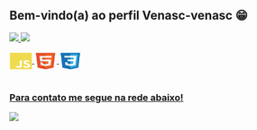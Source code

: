## Bem-vindo(a) ao perfil Venasc-venasc 😁

 <div>
   <a href="https://github.com/Venasc-venasc">
   <img height="180em" src="https://github-readme-stats.vercel.app/api?username=Venasc&show_icons=true&theme=ambient_gradient&include_all_commits=true&count_private=true"/>
   <img height="180em" src="https://github-readme-stats.vercel.app/api/top-langs/?username=Venasc&layout=compact&langs_count=6&theme=ambient_gradient"/>
</div>
    
<div style="display: inline_block"><br>
  <a href="FUTURAS HABILIDADES">
  <img align="center" alt="Js" height="30" width="40" src="https://raw.githubusercontent.com/devicons/devicon/master/icons/javascript/javascript-plain.svg">
  <img align="center" alt="HTML" height="30" width="40" src="https://raw.githubusercontent.com/devicons/devicon/master/icons/html5/html5-original.svg">
  <img align="center" alt="CSS" height="30" width="40" src="https://raw.githubusercontent.com/devicons/devicon/master/icons/css3/css3-original.svg">
</div>
 
<br>
 
### Para contato me segue na rede abaixo!
 
<div> 
  <a href="https://www.linkedin.com/in/veronicanascimento" target="_blank"><img src="https://img.shields.io/badge/-LinkedIn-%230077B5?style=for-the-badge&logo=linkedin&logoColor=white" target="_blank"></a>
</div>
